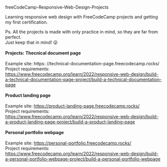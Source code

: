 freeCodeCamp-Responsive-Web-Design-Projects

Learning responsive web design with FreeCodeCamp projects and getting my first certification.<br>

Ps. All the projects is made with only practice in mind, so they are far from perfect.<br>
Just keep that in mind! :stuck_out_tongue_winking_eye:
<br>
<br>
<b>Projects:</b>
<b>Thecnical document page</b>
<br><br>
Example site: https: //technical-documentation-page.freecodecamp.rocks/ <br>
Project requirements: https://www.freecodecamp.org/learn/2022/responsive-web-design/build-a-technical-documentation-page-project/build-a-technical-documentation-page
<br><br>
<b>Product landing page</b><br><br>
Example site: https://product-landing-page.freecodecamp.rocks/ <br>
Project requirements: https://www.freecodecamp.org/learn/2022/responsive-web-design/build-a-product-landing-page-project/build-a-product-landing-page
<br><br>
<b>Personal portfolio webpage</b>
<br><br>
Example site: https://personal-portfolio.freecodecamp.rocks/ <br>
Project requirements: https://www.freecodecamp.org/learn/2022/responsive-web-design/build-a-personal-portfolio-webpage-project/build-a-personal-portfolio-webpage
